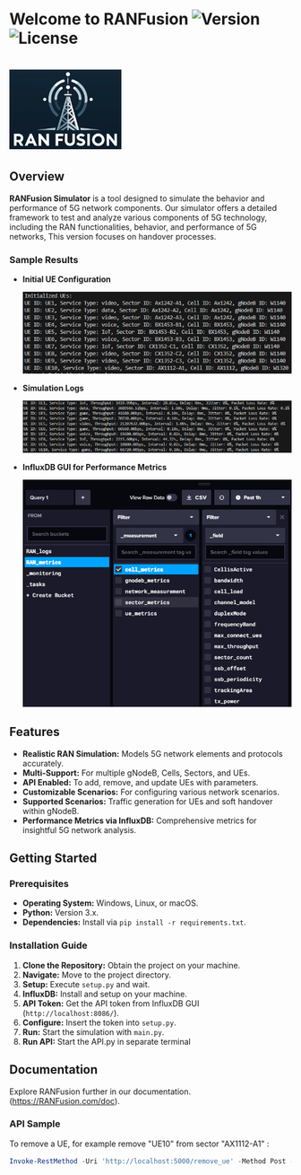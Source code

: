 # Welcome to RANFusion ![Version](https://img.shields.io/badge/version-1.0.0-blue.svg) ![License](https://img.shields.io/badge/license-MIT-green.svg)
# <img src="images/logo.png" width="200" alt="RAN Fusion Logo"> 


## Overview
  **RANFusion Simulator** is a tool designed to simulate the behavior and performance of 5G network components. Our simulator offers a detailed framework to test and analyze various components of 5G technology, including the RAN functionalities, behavior, and performance of 5G networks, This version focuses on handover processes.

### Sample Results

- **Initial UE Configuration**

  ![Initial UE Configuration](images/init-ue.png)

- **Simulation Logs**

  ![Simulation Logs](images/log.png)

- **InfluxDB GUI for Performance Metrics**

  ![InfluxDB GUI](images/InfluxDB-GUI.png)

## Features

- **Realistic RAN Simulation:** Models 5G network elements and protocols accurately.
- **Multi-Support:** For multiple gNodeB, Cells, Sectors, and UEs.
- **API Enabled:** To add, remove, and update UEs with parameters.
- **Customizable Scenarios:** For configuring various network scenarios.
- **Supported Scenarios:** Traffic generation for UEs and soft handover within gNodeB.
- **Performance Metrics via InfluxDB:** Comprehensive metrics for insightful 5G network analysis.

## Getting Started

### Prerequisites

- **Operating System:** Windows, Linux, or macOS.
- **Python:** Version 3.x.
- **Dependencies:** Install via `pip install -r requirements.txt`.

### Installation Guide

1. **Clone the Repository:** Obtain the project on your machine.
2. **Navigate:** Move to the project directory.
3. **Setup:** Execute `setup.py` and wait.
4. **InfluxDB:** Install and setup on your machine.
5. **API Token:** Get the API token from InfluxDB GUI (`http://localhost:8086/`).
6. **Configure:** Insert the token into `setup.py`.
7. **Run:** Start the simulation with `main.py`.
8. **Run API:** Start the API.py in separate terminal
 
## Documentation
Explore RANFusion further in our documentation.(https://RANFusion.com/doc).

### API Sample

To remove a UE, for example remove "UE10" from sector "AX1112-A1" :
```powershell
Invoke-RestMethod -Uri 'http://localhost:5000/remove_ue' -Method Post -ContentType 'application/json' -Body '{"ue_id": "UE10", "sector_id": "AX1112-A1"}'
